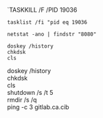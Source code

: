 `TASKKILL /F /PID 19036

`tasklist /fi "pid eq 19036`

`netstat -ano | findstr "8080"`

`doskey /history`  
`chkdsk`  
`cls`

doskey /history  
chkdsk  
cls  
shutdown /s /t 5  
rmdir /s /q  
ping -c 3 gitlab.ca.cib